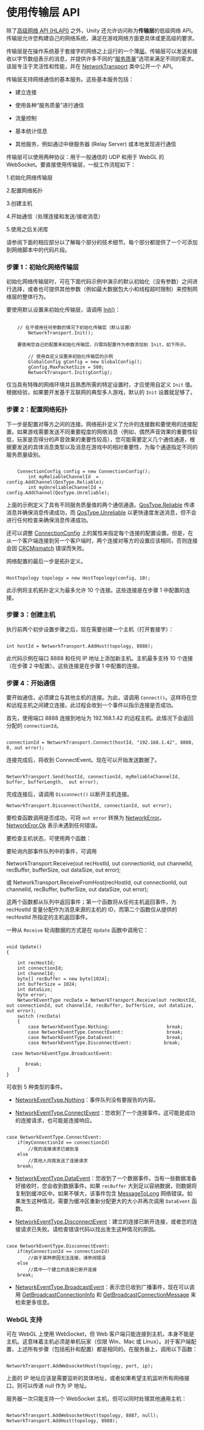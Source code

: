 # 使用传输层 API

除了[高级网络 API (HLAPI)](UNetUsingHLAPI.html) 之外，Unity 还允许访问称为**传输层**的低级网络 API。传输层允许您构建自己的网络系统，满足在游戏网络方面更具体或更高级的要求。

传输层是在操作系统基于套接字的网络之上运行的一个薄[层](https://en.wikipedia.org/wiki/Multitier_architecture)。传输层可以发送和接收以字节数组表示的消息，并提供许多不同的“[服务质量](../ScriptReference/Networking.QosType.html)”选项来满足不同的需求。该层专注于灵活性和性能，并在 [NetworkTransport](../ScriptReference/Networking.NetworkTransport.html) 类中公开一个 API。

传输层支持网络通信的基本服务。这些基本服务包括：

* 建立连接

* 使用各种“服务质量”进行通信

* 流量控制

* 基本统计信息

* 其他服务，例如通过中继服务器 (Relay Server) 或本地发现进行通信


传输层可以使用两种协议：用于一般通信的 UDP 和用于 WebGL 的 WebSocket。要直接使用传输层，一般工作流程如下：

1.初始化网络传输层

2.配置网络拓扑

3.创建主机

4.开始通信（处理连接和发送/接收消息）

5.使用之后关闭库

请参阅下面的相应部分以了解每个部分的技术细节。每个部分都提供了一个可添加到网络脚本中的代码片段。

### 步骤 1：初始化网络传输层

初始化网络传输层时，可在下面代码示例中演示的默认初始化（没有参数）之间进行选择，或者也可提供其他参数（例如最大数据包大小和线程超时限制）来控制网络层的整体行为。

要使用默认设置来初始化传输层，请调用 [Init()](../ScriptReference/Networking.NetworkTransport.Init.html)：

```

    // 在不使用任何参数的情况下初始化传输层（默认设置）
        NetworkTransport.Init();

    要使用您自己的配置来初始化传输层，只需将配置作为参数添加到 Init，如下所示。

        // 使用自定义设置来初始化传输层的示例
        GlobalConfig gConfig = new GlobalConfig();
        gConfig.MaxPacketSize = 500;
        NetworkTransport.Init(gConfig);
```

仅当具有特殊的网络环境并且熟悉所需的特定设置时，才应使用自定义 `Init` 值。根据经验，如果要开发基于互联网的典型多人游戏，默认的 `Init` 设置就足够了。

### 步骤 2：配置网络拓扑

下一步是配置对等方之间的连接。网络拓扑定义了允许的连接数和要使用的连接配置。如果游戏需要发送不同重要程度的网络消息（例如，偶然声音效果的重要性较低，玩家是否得分的声音效果的重要性较高），您可能需要定义几个通信通道，根据要发送的具体消息类型以及消息在游戏中的相对重要性，为每个通道指定不同的服务质量级别。

```

    ConnectionConfig config = new ConnectionConfig();
        int myReliableChannelId  = config.AddChannel(QosType.Reliable);
        int myUnreliableChannelId = config.AddChannel(QosType.Unreliable);
```

上面的示例定义了具有不同服务质量值的两个通信通道。[QosType.Reliable](../ScriptReference/Networking.QosType.Reliable.html) 传递消息并确保消息传递成功，而 [QosType.Unreliable](../ScriptReference/Networking.QosType.Unreliable.html) 以更快速度发送消息，但不会进行任何检查来确保消息传递成功。

还可以调整 [ConnectionConfig](../ScriptReference/Networking.ConnectionConfig.html) 上的属性来指定每个连接的配置设置。但是，在从一个客户端连接到另一个客户端时，两个连接对等方的设置应该相同，否则连接会因 [CRCMismatch](../ScriptReference/Networking.NetworkError.CRCMismatch.html) 错误而失败。

网络配置的最后一步是拓扑定义。

```

HostTopology topology = new HostTopology(config, 10);
```

此示例将主机拓扑定义为最多允许 10 个连接。这些连接是在步骤 1 中配置的连接。

### 步骤 3：创建主机

执行前两个初步设置步骤之后，现在需要创建一个主机（打开套接字）：

```

int hostId = NetworkTransport.AddHost(topology, 8888);
```

此代码示例在端口 8888 和任何 IP 地址上添加新主机。主机最多支持 10 个连接（在步骤 2 中配置）。这些连接是在步骤 1 中配置的连接。

### 步骤 4：开始通信

要开始通信，必须建立与其他主机的连接。为此，请调用 `Connect()`。这样将在您和远程主机之间建立连接。此过程会收到一个事件以指示连接是否成功。

首先，使用端口 8888 连接到地址为 192.168.1.42 的远程主机。此情况下会返回分配的 `connectionId`。

```

connectionId = NetworkTransport.Connect(hostId, "192.168.1.42", 8888, 0, out error);

```

连接完成后，将收到 ConnectEvent。现在可以开始发送数据了。

```

NetworkTransport.Send(hostId, connectionId, myReliableChannelId, buffer, bufferLength,  out error);
```

完成连接后，请调用 `Disconnect()` 以断开主机连接。

```
NetworkTransport.Disconnect(hostId, connectionId, out error);
```

要检查函数调用是否成功，可将 `out error` 转换为 [NetworkError](../ScriptReference/Networking.NetworkError.html)。[NetworkEror.Ok](../ScriptReference/Networking.NetworkError.Ok.html) 表示未遇到任何错误。

要检查主机状态，可使用两个函数：

要轮询内部事件队列中的事件，可调用

NetworkTransport.Receive(out recHostId, out connectionId, out channelId, recBuffer, bufferSize, out dataSize, out error);

或
NetworkTransport.ReceiveFromHost(recHostId, out connectionId, out channelId, recBuffer, bufferSize, out dataSize, out error);

这两个函数都从队列中返回事件；第一个函数将从任何主机返回事件，为 recHostId 变量分配作为消息来源的主机的 ID，而第二个函数仅从提供的 recHostId 所指定的主机返回事件。

一种从 `Receive` 轮询数据的方式是在 `Update` 函数中调用它：

```

void Update()
{

    int recHostId; 
    int connectionId; 
    int channelId; 
    byte[] recBuffer = new byte[1024]; 
    int bufferSize = 1024;
    int dataSize;
    byte error;
    NetworkEventType recData = NetworkTransport.Receive(out recHostId, out connectionId, out channelId, recBuffer, bufferSize, out dataSize, out error);
    switch (recData)
    {
        case NetworkEventType.Nothing:                     break;
        case NetworkEventType.ConnectEvent:                break;
        case NetworkEventType.DataEvent:                   break;
        case NetworkEventType.DisconnectEvent:            break;

  case NetworkEventType.BroadcastEvent:

       break;
    }
}

```

可收到 5 种类型的事件。

* [NetworkEventType.Nothing](../ScriptReference/Networking.NetworkEventType.Nothing.html)：事件队列没有要报告的内容。

* [NetworkEventType.ConnectEvent](../ScriptReference/Networking.NetworkEventType.ConnectEvent.html)：您收到了一个连接事件。这可能是成功的连接请求，也可能是连接响应。

```

case NetworkEventType.ConnectEvent: 
    if(myConnectionId == connectionId)
        //我的连接请求已被批准
    else
        //其他人向我发送了连接请求
    break;

```

* [NetworkEventType.DataEvent](../ScriptReference/Networking.NetworkEventType.DataEvent.html)：您收到了一个数据事件。当有一些数据准备好接收时，您会收到数据事件。如果 `recBuffer` 大到足以容纳数据，则数据将复制到缓冲区中。如果不够大，该事件包含 [MessageToLong](../ScriptReference/Networking.NetworkError.MessageToLong.html) 网络错误。如果发生这种情况，需要为缓冲区重新分配更大的大小并再次调用 `DataEvent` 函数。

* [NetworkEventType.DisconnectEvent](../ScriptReference/Networking.NetworkEventType.DisconnectEvent.html)：建立的连接已断开连接，或者您的连接请求已失败。请检查错误代码以找出发生这种情况的原因。

```

case NetworkEventType.DisconnectEvent: 
    if(myConnectionId == connectionId)
        //由于某种原因无法连接，请参阅错误
    else
        //其中一个建立的连接已断开连接
    break;
```

* [NetworkEventType.BroadcastEvent](../ScriptReference/Networking.NetworkEventType.BroadcastEvent.html)：表示您已收到广播事件，现在可以调用 [GetBroadcastConnectionInfo](../ScriptReference/Networking.NetworkTransport.GetBroadcastConnectionInfo.html) 和 [GetBroadcastConnectionMessage](../ScriptReference/30_search.html?q=GetBroadcastConnectionMessage.html) 来检索更多信息。

### WebGL 支持

可在 WebGL 上使用 WebSocket，但 Web 客户端只能连接到主机，本身不能是主机。这意味着主机必须是单机玩家（仅限 Win、Mac 或 Linux）。对于客户端配置，上述所有步骤（包括拓扑和配置）都是相同的。在服务器上，调用以下函数：

```

NetworkTransport.AddWebsocketHost(topology, port, ip);

```

上面的 IP 地址应该是需要监听的具体地址，或者如果希望主机监听所有网络接口，则可以传递 null 作为 IP 地址。

服务器一次只能支持一个 WebSocket 主机，但可以同时处理其他通用主机：

````

NetworkTransport.AddWebsocketHost(topology, 8887, null);
NetworkTransport.AddHost(topology, 8888);

````
